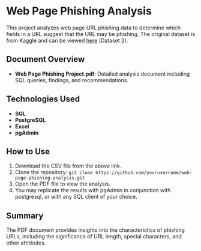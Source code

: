 # Web Page Phishing Analysis

This project analyzes web page URL phishing data to determine which fields in a URL suggest that the URL may be phishing. The original dataset is from Kaggle and can be viewed [here](https://www.kaggle.com/datasets/danielfernandon/web-page-phishing-dataset?resource=download) (Dataset 2).

## Document Overview

- **Web Page Phishing Project.pdf**: Detailed analysis document including SQL queries, findings, and recommendations.

## Technologies Used

- **SQL**
- **PostgreSQL**
- **Excel**
- **pgAdmin**
  
## How to Use

1. Download the CSV file from the above link.
2. Clone the repository: `git clone https://github.com/yourusername/web-page-phishing-analysis.git`
3. Open the PDF file to view the analysis.
4. You may replicate the results with pgAdmin in conjunction with postgresql, or with any SQL client of your choice.

## Summary

The PDF document provides insights into the characteristics of phishing URLs, including the significance of URL length, special characters, and other attributes.
